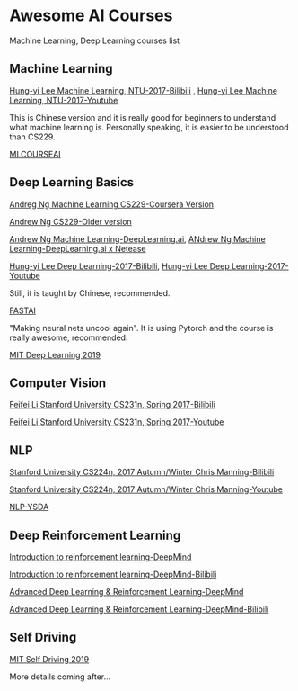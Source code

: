 # Awesome AI Courses

Machine Learning, Deep Learning courses list

## Machine Learning

[Hung-yi Lee Machine Learning, NTU-2017-Bilibili](https://www.bilibili.com/video/av35932863?from=search&seid=409267335870304175) , [Hung-yi Lee Machine Learning, NTU-2017-Youtube](https://www.youtube.com/watch?v=CXgbekl66jc&list=PLJV_el3uVTsPy9oCRY30oBPNLCo89yu49)

This is Chinese version and it is really good for beginners to understand what machine learning is. Personally speaking, it is easier to be understood than CS229.

[MLCOURSEAI](https://mlcourse.ai/)


## Deep Learning Basics

[Andreg Ng Machine Learning CS229-Coursera Version](https://www.coursera.org/learn/machine-learning/home/welcome)

[Andrew Ng CS229-Older version](http://open.163.com/special/opencourse/machinelearning.html)

[Andrew Ng Machine Learning-DeepLearning.ai](https://www.coursera.org/specializations/deep-learning), [ANdrew Ng Machine Learning-DeepLearning.ai x Netease](https://mooc.study.163.com/smartSpec/detail/1001319001.htm)


[Hung-yi Lee Deep Learning-2017-Bilibili](https://www.bilibili.com/video/av9770302), [Hung-yi Lee Deep Learning-2017-Youtube](https://www.bilibili.com/video/av9770302)

Still, it is taught by Chinese, recommended.

[FASTAI](https://www.fast.ai/) 

"Making neural nets uncool again". It is using Pytorch and the course is really awesome, recommended.

[MIT Deep Learning 2019](https://deeplearning.mit.edu/)


## Computer Vision

[Feifei Li Stanford University CS231n, Spring 2017-Bilibili](https://www.bilibili.com/video/av13260183?from=search&seid=3965489559041920395)

[Feifei Li Stanford University CS231n, Spring 2017-Youtube](https://www.youtube.com/watch?v=vT1JzLTH4G4&list=PLC1qU-LWwrF64f4QKQT-Vg5Wr4qEE1Zxk)


## NLP

[Stanford University CS224n, 2017 Autumn/Winter Chris Manning-Bilibili](https://www.bilibili.com/video/av13383754?from=search&seid=17576056488623797712)

[Stanford University CS224n, 2017 Autumn/Winter Chris Manning-Youtube](https://www.youtube.com/watch?v=OQQ-W_63UgQ&list=PL3FW7Lu3i5Jsnh1rnUwq_TcylNr7EkRe6)

[NLP-YSDA](https://github.com/yandexdataschool/nlp_course)

## Deep Reinforcement Learning
[Introduction to reinforcement learning-DeepMind](https://www.youtube.com/watch?v=2pWv7GOvuf0&list=PLqYmG7hTraZDM-OYHWgPebj2MfCFzFObQ)

[Introduction to reinforcement learning-DeepMind-Bilibili](https://www.bilibili.com/video/av32149008?from=search&seid=16236306546405457005)

[Advanced Deep Learning & Reinforcement Learning-DeepMind](https://www.youtube.com/watch?v=iOh7QUZGyiU&list=PLqYmG7hTraZDNJre23vqCGIVpfZ_K2RZs)


[Advanced Deep Learning & Reinforcement Learning-DeepMind-Bilibili](https://www.bilibili.com/video/av36686379?from=search&seid=16236306546405457005)

## Self Driving

[MIT Self Driving 2019](https://selfdrivingcars.mit.edu/)



More details coming after...

